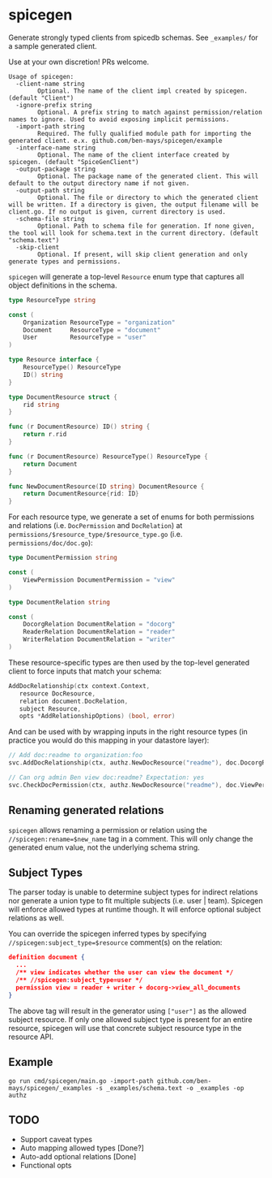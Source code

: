 # spicegen
Generate strongly typed clients from spicedb schemas. See `_examples/` for a sample generated client.

Use at your own discretion! PRs welcome.

```
Usage of spicegen:
  -client-name string
        Optional. The name of the client impl created by spicegen. (default "Client")
  -ignore-prefix string
        Optional. A prefix string to match against permission/relation names to ignore. Used to avoid exposing implicit permissions.
  -import-path string
        Required. The fully qualified module path for importing the generated client. e.x. github.com/ben-mays/spicegen/example
  -interface-name string
        Optional. The name of the client interface created by spicegen. (default "SpiceGenClient")
  -output-package string
        Optional. The package name of the generated client. This will default to the output directory name if not given.
  -output-path string
        Optional. The file or directory to which the generated client will be written. If a directory is given, the output filename will be client.go. If no output is given, current directory is used.
  -schema-file string
        Optional. Path to schema file for generation. If none given, the tool will look for schema.text in the current directory. (default "schema.text")
  -skip-client
        Optional. If present, will skip client generation and only generate types and permissions.
```

`spicegen` will generate a top-level `Resource` enum type that captures all object definitions in the schema.

```go
type ResourceType string

const (
	Organization ResourceType = "organization"
	Document     ResourceType = "document"
	User         ResourceType = "user"
)

type Resource interface {
	ResourceType() ResourceType
	ID() string
}

type DocumentResource struct {
	rid string
}

func (r DocumentResource) ID() string {
	return r.rid
}

func (r DocumentResource) ResourceType() ResourceType {
	return Document
}

func NewDocumentResource(ID string) DocumentResource {
	return DocumentResource{rid: ID}
}
```

For each resource type, we generate a set of enums for both permissions and relations (i.e. `DocPermission` and `DocRelation`) at `permissions/$resource_type/$resource_type.go` (i.e. `permissions/doc/doc.go`):

```go
type DocumentPermission string

const (
	ViewPermission DocumentPermission = "view"
)

type DocumentRelation string

const (
	DocorgRelation DocumentRelation = "docorg"
	ReaderRelation DocumentRelation = "reader"
	WriterRelation DocumentRelation = "writer"
)
```

These resource-specific types are then used by the top-level generated client to force inputs that match your schema:

```go
AddDocRelationship(ctx context.Context, 
   resource DocResource, 
   relation document.DocRelation, 
   subject Resource, 
   opts *AddRelationshipOptions) (bool, error)
```

And can be used with by wrapping inputs in the right resource types (in practice you would do this mapping in your datastore layer):

```go
// Add doc:readme to organization:foo
svc.AddDocRelationship(ctx, authz.NewDocResource("readme"), doc.DocorgRelation, authz.NewOrganizationResource("foo"), nil)

// Can org admin Ben view doc:readme? Expectation: yes
svc.CheckDocPermission(ctx, authz.NewDocResource("readme"), doc.ViewPermission, authz.NewUserResource("ben"), nil)
```

## Renaming generated relations

`spicegen` allows renaming a permission or relation using the `//spicegen:rename=$new_name` tag in a comment. This will only change the generated enum value, not the underlying schema string.

## Subject Types
The parser today is unable to determine subject types for indirect relations nor generate a union type to fit multiple subjects (i.e. user | team). Spicegen will enforce allowed types at runtime though. It will enforce optional subject relations as well.

You can override the spicegen inferred types by specifying `//spicegen:subject_type=$resource` comment(s) on the relation:

```json
definition document {
  ...
  /** view indicates whether the user can view the document */
  /** //spicegen:subject_type=user */
  permission view = reader + writer + docorg->view_all_documents
}
```

The above tag will result in the generator using `["user"]` as the allowed subject resource. If only one allowed subject type is present for an entire resource, spicegen will use that concrete subject resource type in the resource API.

## Example

```
go run cmd/spicegen/main.go -import-path github.com/ben-mays/spicegen/_examples -s _examples/schema.text -o _examples -op authz 
```

## TODO
* Support caveat types
* Auto mapping allowed types [Done?]
* Auto-add optional relations [Done]
* Functional opts
